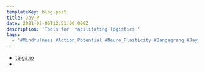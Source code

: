```yaml
---
templateKey: blog-post
title: Jay_P
date: 2021-02-06T12:51:00.000Z
description: 'Tools for  facilitating logistics '
tags:
  - '#Mindfulness #Action_Potential #Neuro_Plasticity #Bangagrang #Jay_P'
---
```

* [taiga.io](taiga.io)
*
